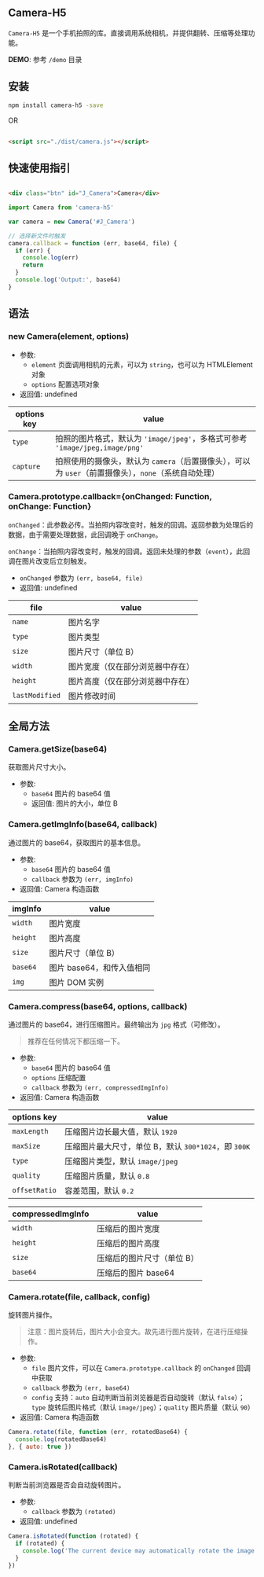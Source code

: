 ## Camera-H5

`Camera-H5` 是一个手机拍照的库。直接调用系统相机，并提供翻转、压缩等处理功能。

**DEMO**: 参考 `/demo` 目录

## 安装

```bash
npm install camera-h5 -save
```

OR

```html

<script src="./dist/camera.js"></script>
```

## 快速使用指引

```html

<div class="btn" id="J_Camera">Camera</div>
```

```js
import Camera from 'camera-h5'

var camera = new Camera('#J_Camera')

// 选择新文件时触发
camera.callback = function (err, base64, file) {
  if (err) {
    console.log(err)
    return
  }
  console.log('Output:', base64)
}
```

## 语法

### new Camera(element, options)

* 参数:
    * `element` 页面调用相机的元素，可以为 `string`，也可以为 HTMLElement对象
    * `options` 配置选项对象
* 返回值: undefined

| options key | value                                    |
| ----------- | ---------------------------------------- |
| `type`      | 拍照的图片格式，默认为 `'image/jpeg'`，多格式可参考 `'image/jpeg,image/png'` |
| `capture`    | 拍照使用的摄像头，默认为 `camera`（后置摄像头），可以为 `user`（前置摄像头），`none`（系统自动处理） |

### Camera.prototype.callback={onChanged: Function, onChange: Function}

`onChanged`：此参数必传。当拍照内容改变时，触发的回调。返回参数为处理后的数据，由于需要处理数据，此回调晚于 `onChange`。

`onChange`：当拍照内容改变时，触发的回调。返回未处理的参数（`event`），此回调在图片改变后立刻触发。

* `onChanged` 参数为 `(err, base64, file)`
* 返回值: undefined

| file           | value            |
| -------------- | ---------------- |
| `name`         | 图片名字             |
| `type`         | 图片类型             |
| `size`         | 图片尺寸（单位 B）       |
| `width`        | 图片宽度（仅在部分浏览器中存在） |
| `height`       | 图片高度（仅在部分浏览器中存在） |
| `lastModified` | 图片修改时间           |

## 全局方法

### Camera.getSize(base64)

获取图片尺寸大小。

* 参数:
    * `base64` 图片的 base64 值
    * 返回值: 图片的大小，单位 B

### Camera.getImgInfo(base64, callback)

通过图片的 base64，获取图片的基本信息。

* 参数:
    * `base64` 图片的 base64 值
    * `callback` 参数为 `(err, imgInfo)`
* 返回值: Camera 构造函数

| imgInfo  | value            |
| -------- | ---------------- |
| `width`  | 图片宽度             |
| `height` | 图片高度             |
| `size`   | 图片尺寸（单位 B）       |
| `base64` | 图片 base64，和传入值相同 |
| `img`    | 图片 DOM 实例        |

### Camera.compress(base64, options, callback)

通过图片的 base64，进行压缩图片。最终输出为 `jpg` 格式（可修改）。

> 推荐在任何情况下都压缩一下。

* 参数:
    * `base64` 图片的 base64 值
    * `options` 压缩配置
    * `callback` 参数为 `(err, compressedImgInfo)`
* 返回值: Camera 构造函数

| options key   | value                                   |
| ------------- | --------------------------------------- |
| `maxLength`   | 压缩图片边长最大值，默认 `1920`                       |
| `maxSize`     | 压缩图片最大尺寸，单位 B，默认 `300*1024`，即 `300K`    |
| `type`        | 压缩图片类型，默认 `image/jpeg`                      |
| `quality`     | 压缩图片质量，默认 `0.8`                             |
| `offsetRatio` | 容差范围，默认 `0.2`                                |

| compressedImgInfo | value          |
| ----------------- | -------------- |
| `width`           | 压缩后的图片宽度          |
| `height`          | 压缩后的图片高度          |
| `size`            | 压缩后的图片尺寸（单位 B）  |
| `base64`          | 压缩后的图片 base64      |

### Camera.rotate(file, callback, config)

旋转图片操作。

> 注意：图片旋转后，图片大小会变大。故先进行图片旋转，在进行压缩操作。

* 参数:
    * `file` 图片文件，可以在 `Camera.prototype.callback` 的 `onChanged` 回调中获取
    * `callback` 参数为 `(err, base64)`
    * `config` 支持：`auto` 自动判断当前浏览器是否自动旋转（默认 `false`）；`type` 旋转后图片格式（默认 `image/jpeg`）；`quality` 图片质量（默认 `90`）
* 返回值: Camera 构造函数

```js
Camera.rotate(file, function (err, rotatedBase64) {
  console.log(rotatedBase64)
}, { auto: true })
```

### Camera.isRotated(callback)

判断当前浏览器是否会自动旋转图片。

* 参数:
    * `callback` 参数为 `(rotated)`
* 返回值: undefined

```js
Camera.isRotated(function (rotated) {
  if (rotated) {
    console.log('The current device may automatically rotate the image.')
  }
})
```

